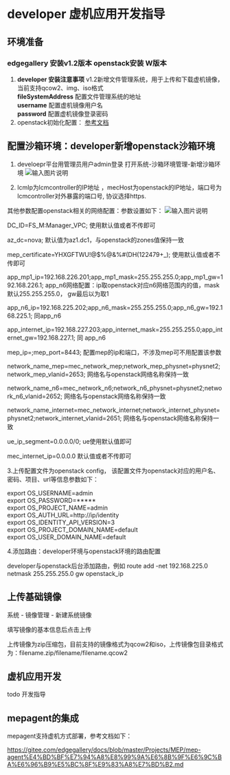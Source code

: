# developer 虚机应用开发指导

## 环境准备

### edgegallery 安装v1.2版本 openstack安装 W版本

1. **developer 安装注意事项** v1.2新增文件管理系统，用于上传和下载虚机镜像，当前支持qcow2、img、iso格式   
**fileSystemAddress** 配置文件管理系统的地址                                                       
**username** 配置虚机镜像用户名                                                                   
**password** 配置虚机镜像登录密码                                                                               
2. openstack初始化配置：
[参考文档](../../Projects/Developer/Developer_OpenStack_Pre-configure.md)

## 配置沙箱环境：developer新增openstack沙箱环境

1. develoepr平台用管理员用户admin登录 打开系统-沙箱环境管理-新增沙箱环境
![输入图片说明](https://images.gitee.com/uploads/images/2021/0628/163538_c2d7c8b4_7625288.png "屏幕截图.png")

2. lcmIp为lcmcontroller的IP地址 ，mecHost为openstack的IP地址，端口号为lcmcontroller对外暴露的端口号, 协议选择https.   

其他参数配置openstack相关的网络配置：参数设置如下：
![输入图片说明](https://images.gitee.com/uploads/images/2021/0628/163330_baff108f_7625288.png "屏幕截图.png")

DC_ID=FS_M:Manager_VPC; 使用默认值或者不传即可

az_dc=nova;  默认值为az1.dc1，与openstack的zones值保持一致

mep_certificate=YHXGFTWU!@$%@&%#(DH(122479+_); 使用默认值或者不传即可

app_mp1_ip=192.168.226.201;app_mp1_mask=255.255.255.0;app_mp1_gw=192.168.226.1;  app_n6网络配置：ip取openstack对应n6网络范围内的值，mask默认255.255.255.0， gw最后以为取1

app_n6_ip=192.168.225.202;app_n6_mask=255.255.255.0;app_n6_gw=192.168.225.1; 同app_n6

app_internet_ip=192.168.227.203;app_internet_mask=255.255.255.0;app_internet_gw=192.168.227.1;  同 app_n6

mep_ip=;mep_port=8443; 配置mep的ip和端口，不涉及mep可不用配置该参数

network_name_mep=mec_network_mep;network_mep_physnet=physnet2;network_mep_vlanid=2653; 网络名与openstack网络名称保持一致

network_name_n6=mec_network_n6;network_n6_physnet=physnet2;network_n6_vlanid=2652; 网络名与openstack网络名称保持一致

network_name_internet=mec_network_internet;network_internet_physnet=physnet2;network_internet_vlanid=2651; 网络名与openstack网络名称保持一致

ue_ip_segment=0.0.0.0/0; ue使用默认值即可

mec_internet_ip=0.0.0.0  默认值或者不传即可

3.上传配置文件为openstack config， 该配置文件为openstack对应的用户名、密码、项目、url等信息参数如下：

export OS_USERNAME=admin    
export OS_PASSWORD=*****    
export OS_PROJECT_NAME=admin    
export OS_AUTH_URL=http://ip/identity     
export OS_IDENTITY_API_VERSION=3     
export OS_PROJECT_DOMAIN_NAME=default      
export OS_USER_DOMAIN_NAME=default     

4.添加路由：developer环境与openstack环境的路由配置

developer与openstack后台添加路由，例如
route add -net 192.168.225.0 netmask 255.255.255.0 gw openstack_ip

## 上传基础镜像
系统 - 镜像管理 - 新建系统镜像

填写镜像的基本信息后点击上传

上传镜像为zip压缩包，目前支持的镜像格式为qcow2和iso，上传镜像包目录格式为：filename.zip/filename/filename.qcow2

## 虚机应用开发
todo 开发指导


## mepagent的集成
mepagent支持虚机方式部署，参考文档如下：

https://gitee.com/edgegallery/docs/blob/master/Projects/MEP/mep-agent%E4%BD%BF%E7%94%A8%E8%99%9A%E6%8B%9F%E6%9C%BA%E6%96%B9%E5%BC%8F%E9%83%A8%E7%BD%B2.md

